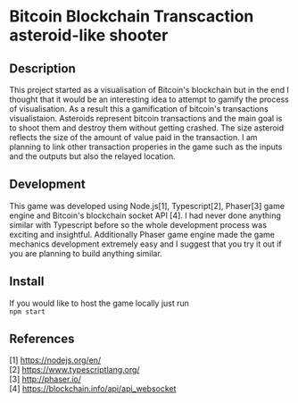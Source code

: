 # Bitcoin Blockchain Transcaction asteroid-like shooter

## Description
This project started as a visualisation of Bitcoin's blockchain but in the end I thought that it would be an interesting idea to attempt to gamify
the process of visualisation. As a result this a gamification of bitcoin's transactions visualistaion. Asteroids represent bitcoin transactions and 
the main goal is to shoot them and destroy them without getting crashed. The size asteroid reflects the size of the amount of value paid in the transaction.
I am planning to link other transaction properies in the game such as the inputs and the outputs but also the relayed location.

## Development
This game was developed using Node.js[1], Typescript[2], Phaser[3] game engine and Bitcoin's blockchain socket API [4]. I had never done anything similar with Typescript before so the whole
development process was exciting and insightful. Additionally Phaser game engine made the game mechanics development extremely easy and I suggest that you try it out 
if you are planning to build anything similar.

## Install
If you would like to host the game locally just run <br />
`npm start`

## References
[1] https://nodejs.org/en/ <br />
[2] https://www.typescriptlang.org/ <br />
[3] http://phaser.io/ <br />
[4] https://blockchain.info/api/api_websocket <br />